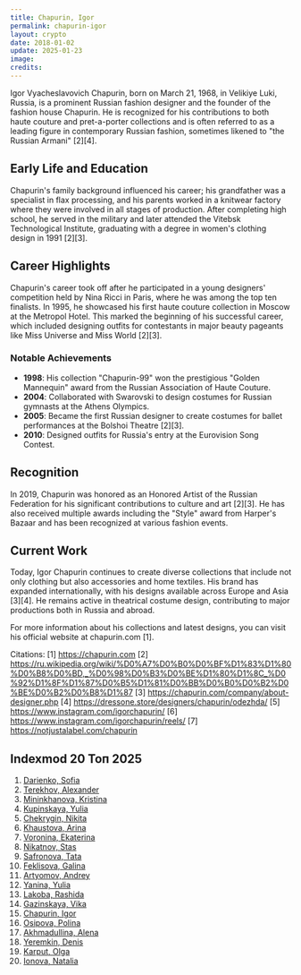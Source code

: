 ```yaml
---
title: Chapurin, Igor
permalink: chapurin-igor
layout: crypto
date: 2018-01-02
update: 2025-01-23
image:
credits:
---
```


Igor Vyacheslavovich Chapurin, born on March 21, 1968, in Velikiye Luki, Russia, is a prominent Russian fashion designer and the founder of the fashion house Chapurin. He is recognized for his contributions to both haute couture and pret-a-porter collections and is often referred to as a leading figure in contemporary Russian fashion, sometimes likened to "the Russian Armani" [2][4].

## Early Life and Education
Chapurin's family background influenced his career; his grandfather was a specialist in flax processing, and his parents worked in a knitwear factory where they were involved in all stages of production. After completing high school, he served in the military and later attended the Vitebsk Technological Institute, graduating with a degree in women's clothing design in 1991 [2][3].

## Career Highlights
Chapurin's career took off after he participated in a young designers' competition held by Nina Ricci in Paris, where he was among the top ten finalists. In 1995, he showcased his first haute couture collection in Moscow at the Metropol Hotel. This marked the beginning of his successful career, which included designing outfits for contestants in major beauty pageants like Miss Universe and Miss World [2][3].

### Notable Achievements
- **1998**: His collection "Chapurin-99" won the prestigious "Golden Mannequin" award from the Russian Association of Haute Couture.
- **2004**: Collaborated with Swarovski to design costumes for Russian gymnasts at the Athens Olympics.
- **2005**: Became the first Russian designer to create costumes for ballet performances at the Bolshoi Theatre [2][3].
- **2010**: Designed outfits for Russia's entry at the Eurovision Song Contest.

## Recognition
In 2019, Chapurin was honored as an Honored Artist of the Russian Federation for his significant contributions to culture and art [2][3]. He has also received multiple awards including the "Style" award from Harper's Bazaar and has been recognized at various fashion events.

## Current Work
Today, Igor Chapurin continues to create diverse collections that include not only clothing but also accessories and home textiles. His brand has expanded internationally, with his designs available across Europe and Asia [3][4]. He remains active in theatrical costume design, contributing to major productions both in Russia and abroad.

For more information about his collections and latest designs, you can visit his official website at chapurin.com [1].

Citations:
[1] https://chapurin.com
[2] https://ru.wikipedia.org/wiki/%D0%A7%D0%B0%D0%BF%D1%83%D1%80%D0%B8%D0%BD,_%D0%98%D0%B3%D0%BE%D1%80%D1%8C_%D0%92%D1%8F%D1%87%D0%B5%D1%81%D0%BB%D0%B0%D0%B2%D0%BE%D0%B2%D0%B8%D1%87
[3] https://chapurin.com/company/about-designer.php
[4] https://dressone.store/designers/chapurin/odezhda/
[5] https://www.instagram.com/igorchapurin/
[6] https://www.instagram.com/igorchapurin/reels/
[7] https://notjustalabel.com/chapurin

## Indexmod 20 Топ 2025

1. [Darienko, Sofia](darienko-sofia)  
2. [Terekhov, Alexander](terekhov-alexander)  
3. [Mininkhanova, Kristina](mininkhanova-kristina)  
4. [Kupinskaya, Yulia](kupinskaya-yulia)  
5. [Chekrygin, Nikita](chekrygin-nikita)  
6. [Khaustova, Arina](khaustova-arina)  
7. [Voronina, Ekaterina](voronina-ekaterina)  
8. [Nikatnov, Stas](nikatnov-stas)  
9. [Safronova, Tata](safronova-tata)  
10. [Feklisova, Galina](feklisova-galina)  
11. [Artyomov, Andrey](artyomov-andrey)  
12. [Yanina, Yulia](yanina-yulia)  
13. [Lakoba, Rashida](lakoba-rashida)  
14. [Gazinskaya, Vika](gazinskaya-vika)  
15. [Chapurin, Igor](chapurin-igor)  
16. [Osipova, Polina](osipova-polina)  
17. [Akhmadullina, Alena](akhmadullina-alena-designer)  
18. [Yeremkin, Denis](yeremkin-denis)  
19. [Karput, Olga](karput-olga)  
20. [Ionova, Natalia](ionova-natalia)  
